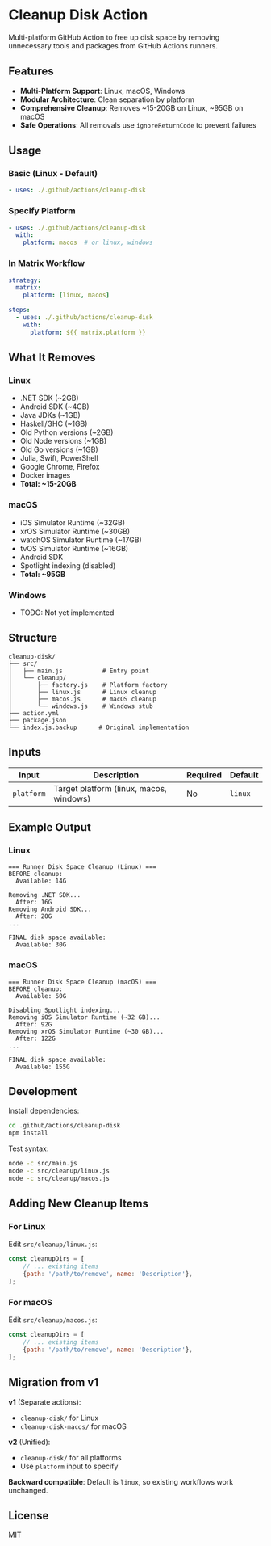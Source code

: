 # Cleanup Disk Action

Multi-platform GitHub Action to free up disk space by removing unnecessary tools and packages from GitHub Actions runners.

## Features

- **Multi-Platform Support**: Linux, macOS, Windows
- **Modular Architecture**: Clean separation by platform
- **Comprehensive Cleanup**: Removes ~15-20GB on Linux, ~95GB on macOS
- **Safe Operations**: All removals use `ignoreReturnCode` to prevent failures

## Usage

### Basic (Linux - Default)
```yaml
- uses: ./.github/actions/cleanup-disk
```

### Specify Platform
```yaml
- uses: ./.github/actions/cleanup-disk
  with:
    platform: macos  # or linux, windows
```

### In Matrix Workflow
```yaml
strategy:
  matrix:
    platform: [linux, macos]

steps:
  - uses: ./.github/actions/cleanup-disk
    with:
      platform: ${{ matrix.platform }}
```

## What It Removes

### Linux
- .NET SDK (~2GB)
- Android SDK (~4GB)
- Java JDKs (~1GB)
- Haskell/GHC (~1GB)
- Old Python versions (~2GB)
- Old Node versions (~1GB)
- Old Go versions (~1GB)
- Julia, Swift, PowerShell
- Google Chrome, Firefox
- Docker images
- **Total: ~15-20GB**

### macOS
- iOS Simulator Runtime (~32GB)
- xrOS Simulator Runtime (~30GB)
- watchOS Simulator Runtime (~17GB)
- tvOS Simulator Runtime (~16GB)
- Android SDK
- Spotlight indexing (disabled)
- **Total: ~95GB**

### Windows
- TODO: Not yet implemented

## Structure

```
cleanup-disk/
├── src/
│   ├── main.js           # Entry point
│   └── cleanup/
│       ├── factory.js    # Platform factory
│       ├── linux.js      # Linux cleanup
│       ├── macos.js      # macOS cleanup
│       └── windows.js    # Windows stub
├── action.yml
├── package.json
└── index.js.backup      # Original implementation
```

## Inputs

| Input | Description | Required | Default |
|-------|-------------|----------|---------|
| `platform` | Target platform (linux, macos, windows) | No | `linux` |

## Example Output

### Linux
```
=== Runner Disk Space Cleanup (Linux) ===
BEFORE cleanup:
  Available: 14G

Removing .NET SDK...
  After: 16G
Removing Android SDK...
  After: 20G
...

FINAL disk space available:
  Available: 30G
```

### macOS
```
=== Runner Disk Space Cleanup (macOS) ===
BEFORE cleanup:
  Available: 60G

Disabling Spotlight indexing...
Removing iOS Simulator Runtime (~32 GB)...
  After: 92G
Removing xrOS Simulator Runtime (~30 GB)...
  After: 122G
...

FINAL disk space available:
  Available: 155G
```

## Development

Install dependencies:
```bash
cd .github/actions/cleanup-disk
npm install
```

Test syntax:
```bash
node -c src/main.js
node -c src/cleanup/linux.js
node -c src/cleanup/macos.js
```

## Adding New Cleanup Items

### For Linux
Edit `src/cleanup/linux.js`:
```javascript
const cleanupDirs = [
    // ... existing items
    {path: '/path/to/remove', name: 'Description'},
];
```

### For macOS
Edit `src/cleanup/macos.js`:
```javascript
const cleanupDirs = [
    // ... existing items
    {path: '/path/to/remove', name: 'Description'},
];
```

## Migration from v1

**v1** (Separate actions):
- `cleanup-disk/` for Linux
- `cleanup-disk-macos/` for macOS

**v2** (Unified):
- `cleanup-disk/` for all platforms
- Use `platform` input to specify

**Backward compatible**: Default is `linux`, so existing workflows work unchanged.

## License

MIT

